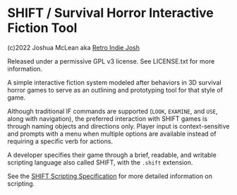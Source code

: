 # SHIFT / Survival Horror Interactive Fiction Tool

(c)2022 Joshua McLean aka [Retro Indie Josh](https://retroindiejosh.itch.io)

Released under a permissive GPL v3 license. See LICENSE.txt for more information.

A simple interactive fiction system modeled after behaviors in 3D survival horror games to serve as an outlining and prototyping tool for that style of game.

Although traditional IF commands are supported (`LOOK`, `EXAMINE`, and `USE`, along with navigation), the preferred interaction with SHIFT games is through naming objects and directions only. Player input is context-sensitive and prompts with a menu when multiple options are available instead of requiring a specific verb for actions.

A developer specifies their game through a brief, readable, and writable scripting language also called SHIFT, with the `.shift` extension.

See the [SHIFT Scripting Specification](doc/ShiftSpec.md) for more detailed information on scripting.

